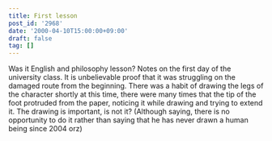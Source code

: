```yaml
---
title: First lesson
post_id: '2968'
date: '2000-04-10T15:00:00+09:00'
draft: false
tag: []
---
```


Was it English and philosophy lesson? Notes on the first day of the university class. It is unbelievable proof that it was struggling on the damaged route from the beginning. There was a habit of drawing the legs of the character shortly at this time, there were many times that the tip of the foot protruded from the paper, noticing it while drawing and trying to extend it. The drawing is important, is not it? (Although saying, there is no opportunity to do it rather than saying that he has never drawn a human being since 2004 orz)